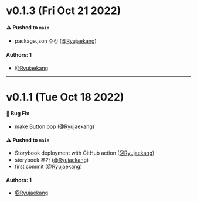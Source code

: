 # v0.1.3 (Fri Oct 21 2022)

#### ⚠️ Pushed to `main`

- package.json 수정 ([@Ryujaekang](https://github.com/Ryujaekang))

#### Authors: 1

- [@Ryujaekang](https://github.com/Ryujaekang)

---

# v0.1.1 (Tue Oct 18 2022)

#### 🐛 Bug Fix

- make Button pop ([@Ryujaekang](https://github.com/Ryujaekang))

#### ⚠️ Pushed to `main`

- Storybook deployment with GitHub action ([@Ryujaekang](https://github.com/Ryujaekang))
- storybook 추가 ([@Ryujaekang](https://github.com/Ryujaekang))
- first commit ([@Ryujaekang](https://github.com/Ryujaekang))

#### Authors: 1

- [@Ryujaekang](https://github.com/Ryujaekang)
